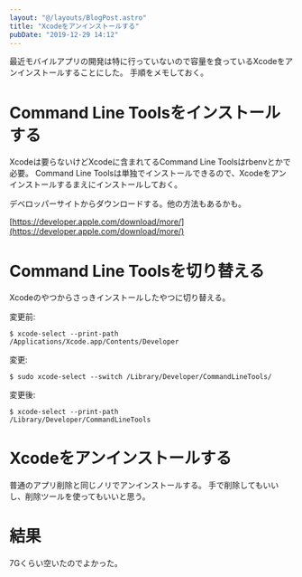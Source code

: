 ```yaml
---
layout: "@/layouts/BlogPost.astro"
title: "Xcodeをアンインストールする"
pubDate: "2019-12-29 14:12"
---
```

最近モバイルアプリの開発は特に行っていないので容量を食っているXcodeをアンインストールすることにした。
手順をメモしておく。

# Command Line Toolsをインストールする

Xcodeは要らないけどXcodeに含まれてるCommand Line Toolsはrbenvとかで必要。
Command Line Toolsは単独でインストールできるので、Xcodeをアンインストールするまえにインストールしておく。

デベロッパーサイトからダウンロードする。他の方法もあるかも。

[https://developer.apple.com/download/more/](https://developer.apple.com/download/more/)

# Command Line Toolsを切り替える

Xcodeのやつからさっきインストールしたやつに切り替える。

変更前:

```
$ xcode-select --print-path
/Applications/Xcode.app/Contents/Developer
```

変更:

```
$ sudo xcode-select --switch /Library/Developer/CommandLineTools/
```

変更後:

```
$ xcode-select --print-path
/Library/Developer/CommandLineTools
```

# Xcodeをアンインストールする

普通のアプリ削除と同じノリでアンインストールする。
手で削除してもいいし、削除ツールを使ってもいいと思う。

# 結果

7Gくらい空いたのでよかった。
